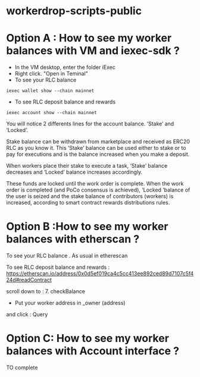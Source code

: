 # workerdrop-scripts-public



# Option A : How to see my worker balances with VM and iexec-sdk ?

- In the VM desktop, enter the folder iExec
- Right click. "Open in Teminal"
- To see your RLC balance 
```
iexec wallet show --chain mainnet
```
- To see RLC deposit balance and rewards 
```
iexec account show --chain mainnet
```

You will notice 2 differents lines for the account balance. ‘Stake’ and ‘Locked’.

Stake balance can be withdrawn from marketplace and received as ERC20 RLC as you know it. This ‘Stake’ balance can be used either to stake or to pay for executions and is the balance increased when you make a deposit.

When workers place their stake to execute a task, ‘Stake’ balance decreases and ‘Locked’ balance increases accordingly.

These funds are locked until the work order is complete. When the work order is completed (and PoCo consensus is achieved), ‘Locked ’balance of the user is seized and the stake balance of contributors (workers) is increased, according to smart contract rewards distributions rules.

# Option B :How to see my worker balances with etherscan ?
 To see your RLC balance . As usual in etherescan 

To see RLC deposit balance and rewards :
https://etherscan.io/address/0x0d5ef019ca4c5cc413ee892ced89d7107c5f424d#readContract

scroll down to :
7. checkBalance

- Put your worker address in _owner (address)

and click : Query

# Option C: How to see my worker balances with Account interface ?

TO complete
